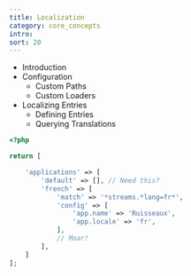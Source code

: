 ```yaml
---
title: Localization
category: core_concepts
intro: 
sort: 20
---
```


- Introduction
- Configuration
    - Custom Paths
    - Custom Loaders
- Localizing Entries
    - Defining Entries    
    - Querying Translations


```php
<?php

return [

    'applications' => [
        'default' => [], // Need this?
        'french' => [
            'match' => '*streams.*lang=fr*',
            'config' => [
                'app.name' => 'Ruisseaux',
                'app.locale' => 'fr',
            ],
            // Moar!
        ],
    ]
];
```
